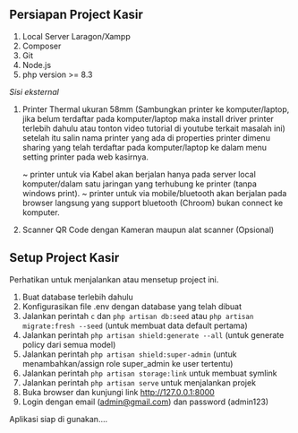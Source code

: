 ## Persiapan Project Kasir

1. Local Server Laragon/Xampp
2. Composer
3. Git
4. Node.js
5. php version >= 8.3

_Sisi eksternal_

1. Printer Thermal ukuran 58mm (Sambungkan printer ke komputer/laptop, jika belum terdaftar pada komputer/laptop maka install driver printer terlebih dahulu atau tonton video tutorial di youtube terkait masalah ini) setelah itu salin nama printer yang ada di properties printer dimenu sharing yang telah terdaftar pada komputer/laptop ke dalam menu setting printer pada web kasirnya.

    ~ printer untuk via Kabel akan berjalan hanya pada server local komputer/dalam satu jaringan yang terhubung ke printer (tanpa windows print).
    ~ printer untuk via mobile/bluetooth akan berjalan pada browser langsung yang support bluetooth (Chroom) bukan connect ke komputer.

2. Scanner QR Code dengan Kameran maupun alat scanner (Opsional)

## Setup Project Kasir

Perhatikan untuk menjalankan atau mensetup project ini.

1. Buat database terlebih dahulu
2. Konfigurasikan file .env dengan database yang telah dibuat
3. Jalankan perintah `c` dan `php artisan db:seed` atau `php artisan migrate:fresh --seed` (untuk membuat data default pertama)
4. Jalankan perintah `php artisan shield:generate --all` (untuk generate policy dari semua model)
5. Jalankan perintah `php artisan shield:super-admin` (untuk menambahkan/assign role super_admin ke user tertentu)
6. Jalankan perintah `php artisan storage:link` untuk membuat symlink
7. Jalankan perintah `php artisan serve` untuk menjalankan projek
8. Buka browser dan kunjungi link http://127.0.0.1:8000
9. Login dengan email (admin@gmail.com) dan password (admin123)

Aplikasi siap di gunakan....
